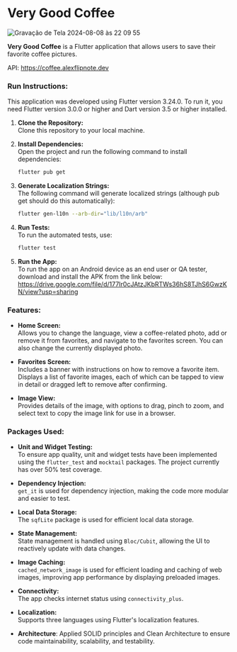 # Very Good Coffee

![Gravação de Tela 2024-08-08 às 22 09 55](https://github.com/user-attachments/assets/d42199e4-9bab-4304-a60e-3c29c414694f)

**Very Good Coffee** is a Flutter application that allows users to save their favorite coffee pictures.

API: https://coffee.alexflipnote.dev

### Run Instructions:

This application was developed using Flutter version 3.24.0. To run it, you need Flutter version 3.0.0 or higher and Dart version 3.5 or higher installed.

1. **Clone the Repository:**  
   Clone this repository to your local machine.

2. **Install Dependencies:**  
   Open the project and run the following command to install dependencies:  
   ```bash
   flutter pub get

3. **Generate Localization Strings:**  
   The following command will generate localized strings (although pub get should do this automatically):
   ```bash
   flutter gen-l10n --arb-dir="lib/l10n/arb"

4. **Run Tests:**  
   To run the automated tests, use:
   ```bash
   flutter test

5. **Run the App:**  
   To run the app on an Android device as an end user or QA tester, download and install the APK from the link below:
   https://drive.google.com/file/d/177Ir0cJAtzJKbRTWs36hS8TJhS6GwzKN/view?usp=sharing

### Features:

- **Home Screen:**  
  Allows you to change the language, view a coffee-related photo, add or remove it from favorites, and navigate to the favorites screen. You can also change the currently displayed photo.

- **Favorites Screen:**  
  Includes a banner with instructions on how to remove a favorite item. Displays a list of favorite images, each of which can be tapped to view in detail or dragged left to remove after confirming.

- **Image View:**  
  Provides details of the image, with options to drag, pinch to zoom, and select text to copy the image link for use in a browser.

### Packages Used:

- **Unit and Widget Testing:**  
  To ensure app quality, unit and widget tests have been implemented using the `flutter_test` and `mocktail` packages. The project currently has over 50% test coverage.

- **Dependency Injection:**  
  `get_it` is used for dependency injection, making the code more modular and easier to test.

- **Local Data Storage:**  
  The `sqfLite` package is used for efficient local data storage.

- **State Management:**  
  State management is handled using `Bloc/Cubit`, allowing the UI to reactively update with data changes.

- **Image Caching:**  
  `cached_network_image` is used for efficient loading and caching of web images, improving app performance by displaying preloaded images.

- **Connectivity:**  
  The app checks internet status using `connectivity_plus`.

- **Localization:**  
  Supports three languages using Flutter's localization features.

- **Architecture**: 
  Applied SOLID principles and Clean Architecture to ensure code maintainability, scalability, and testability.


